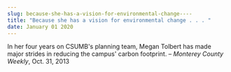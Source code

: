 ```yaml
---
slug: because-she-has-a-vision-for-environmental-change----
title: "Because she has a vision for environmental change . . . "
date: January 01 2020
---
```


 
<p>
  In her four years on CSUMB's planning team, Megan Tolbert has made major
  strides in reducing the campus' carbon footprint. –
  <em>Monterey County Weekly</em>, Oct. 31, 2013
</p>
 
